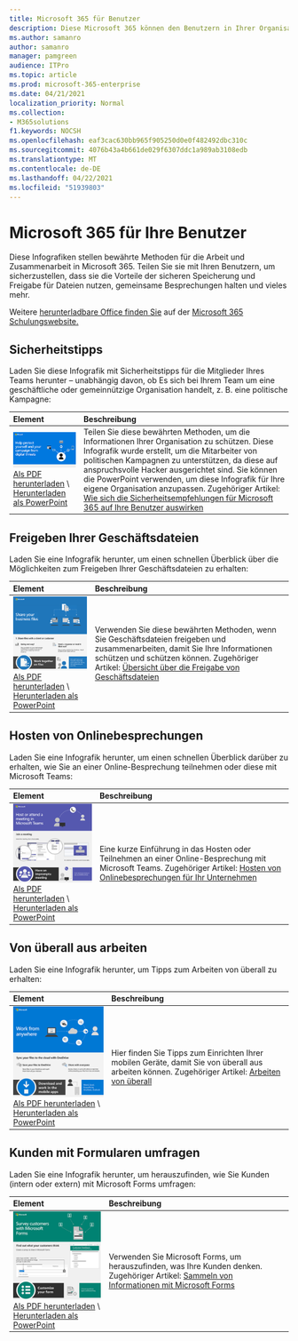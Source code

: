 ```yaml
---
title: Microsoft 365 für Benutzer
description: Diese Microsoft 365 können den Benutzern in Ihrer Organisation helfen, bewährte Methoden für die Arbeit in Microsoft 365.
ms.author: samanro
author: samanro
manager: pamgreen
audience: ITPro
ms.topic: article
ms.prod: microsoft-365-enterprise
ms.date: 04/21/2021
localization_priority: Normal
ms.collection:
- M365solutions
f1.keywords: NOCSH
ms.openlocfilehash: eaf3cac630bb965f905250d0e0f482492dbc310c
ms.sourcegitcommit: 4076b43a4b661de029f6307ddc1a989ab3108edb
ms.translationtype: MT
ms.contentlocale: de-DE
ms.lasthandoff: 04/22/2021
ms.locfileid: "51939803"
---
```

# <a name="microsoft-365-infographics-for-your-users"></a>Microsoft 365 für Ihre Benutzer

Diese Infografiken stellen bewährte Methoden für die Arbeit und Zusammenarbeit in Microsoft 365. Teilen Sie sie mit Ihren Benutzern, um sicherzustellen, dass sie die Vorteile der sicheren Speicherung und Freigabe für Dateien nutzen, gemeinsame Besprechungen halten und vieles mehr.

Weitere [herunterladbare Office finden Sie](https://support.microsoft.com/office/great-ways-to-work-with-office-6fe70269-b9a4-4ef0-a96e-7a5858b3bd5a) auf der [Microsoft 365 Schulungswebsite.](https://support.microsoft.com/training)

<a name="securitytips"></a>
## <a name="security-tips"></a>Sicherheitstipps

Laden Sie diese Infografik mit Sicherheitstipps für die Mitglieder Ihres Teams herunter – unabhängig davon, ob Es sich bei Ihrem Team um eine geschäftliche oder gemeinnützige Organisation handelt, z. B. eine politische Kampagne:

| Element | Beschreibung |
|:-----|:-----|
|[![Die Hilfe zum Schützen Ihrer Kampagneninfografik](../media/M365-Campaigns-WhatCanUsersDoToSecure-358x201.png)](../campaigns/downloads/M365CampaignsWhatCanUsersDoToSecure.pdf) <br/> [Als PDF herunterladen](../campaigns/downloads/M365CampaignsWhatCanUsersDoToSecure.pdf)  \  [Herunterladen als PowerPoint](../campaigns/downloads/M365CampaignsWhatCanUsersDoToSecure.pptx)| Teilen Sie diese bewährten Methoden, um die Informationen Ihrer Organisation zu schützen. Diese Infografik wurde erstellt, um die Mitarbeiter von politischen Kampagnen zu unterstützen, da diese auf anspruchsvolle Hacker ausgerichtet sind. Sie können die PowerPoint verwenden, um diese Infografik für Ihre eigene Organisation anzupassen. Zugehöriger Artikel: [Wie sich die Sicherheitsempfehlungen für Microsoft 365 auf Ihre Benutzer auswirken](../campaigns/m365-campaigns-users.md)|

<a name="sharefiles"></a>
## <a name="share-your-business-files"></a>Freigeben Ihrer Geschäftsdateien

Laden Sie eine Infografik herunter, um einen schnellen Überblick über die Möglichkeiten zum Freigeben Ihrer Geschäftsdateien zu erhalten:
  
| Element | Beschreibung |
|:-----|:-----|
|[![Miniaturbild für die Infografik "Freigeben Ihrer Geschäftsdateien"](../media/solutions-architecture-center/m365-smbscenarios-shareyourfiles-square.png)](https://go.microsoft.com/fwlink/?linkid=2079435) <br/> [Als PDF herunterladen](https://go.microsoft.com/fwlink/?linkid=2079435)  \  [Herunterladen als PowerPoint](https://go.microsoft.com/fwlink/?linkid=2079438) | Verwenden Sie diese bewährten Methoden, wenn Sie Geschäftsdateien freigeben und zusammenarbeiten, damit Sie Ihre Informationen schützen und schützen können. Zugehöriger Artikel: [Übersicht über die Freigabe von Geschäftsdateien](../business-video/overview-file-sharing.md)|

<a name="onlinemeeting"></a>
## <a name="host-online-meetings"></a>Hosten von Onlinebesprechungen

Laden Sie eine Infografik herunter, um einen schnellen Überblick darüber zu erhalten, wie Sie an einer Online-Besprechung teilnehmen oder diese mit Microsoft Teams:

| Element | Beschreibung |
|:-----|:-----|
|[![Miniaturbild für Host Onlinebesprechungen Infografik](../media/solutions-architecture-center/m365-smbscenarios-hostteammeetings-square.png)](https://go.microsoft.com/fwlink/?linkid=2078712) <br/> [Als PDF herunterladen](https://go.microsoft.com/fwlink/?linkid=2078712)  \  [Herunterladen als PowerPoint](https://go.microsoft.com/fwlink/?linkid=2079515) | Eine kurze Einführung in das Hosten oder Teilnehmen an einer Online-Besprechung mit Microsoft Teams. Zugehöriger Artikel: [Hosten von Onlinebesprechungen für Ihr Unternehmen](../business-video/overview-online-meetings.md)|

<a name="workfromanywhere"></a>
## <a name="work-from-anywhere"></a>Von überall aus arbeiten

Laden Sie eine Infografik herunter, um Tipps zum Arbeiten von überall zu erhalten:

| Element | Beschreibung |
|:-----|:-----|
|[![Miniaturbild für Arbeit von einer beliebigen Infografik](../media/solutions-architecture-center/m365-smbscenarios-workfromanywhere-square.png)](https://go.microsoft.com/fwlink/?linkid=2079451) <br/> [Als PDF herunterladen](https://go.microsoft.com/fwlink/?linkid=2079451)  \  [Herunterladen als PowerPoint](https://go.microsoft.com/fwlink/?linkid=2079455) | Hier finden Sie Tipps zum Einrichten Ihrer mobilen Geräte, damit Sie von überall aus arbeiten können. Zugehöriger Artikel: [Arbeiten von überall](../business-video/work-from-anywhere.md)|

<a name="surveywithforms"></a>
## <a name="survey-customers-with-forms"></a>Kunden mit Formularen umfragen

Laden Sie eine Infografik herunter, um herauszufinden, wie Sie Kunden (intern oder extern) mit Microsoft Forms umfragen:

| Element | Beschreibung |
|:-----|:-----|
|[![Miniaturbild für Umfragekunden mit Formularinfografik](../media/solutions-architecture-center/m365-smbscenarios-surveywithforms-square.png)](https://go.microsoft.com/fwlink/?linkid=2079526) <br/> [Als PDF herunterladen](https://go.microsoft.com/fwlink/?linkid=2079526)  \  [Herunterladen als PowerPoint](https://go.microsoft.com/fwlink/?linkid=2079446) | Verwenden Sie Microsoft Forms, um herauszufinden, was Ihre Kunden denken. Zugehöriger Artikel: [Sammeln von Informationen mit Microsoft Forms](https://support.microsoft.com/topic/collect-information-with-microsoft-forms-a55d6e0d-04f6-45b8-b05f-b141b8ecb4d5)|
